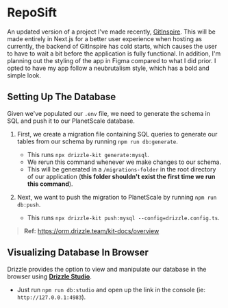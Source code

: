 # RepoSift

An updated version of a project I've made recently, [GitInspire](https://github.com/cyanChill/GitInspire). This will be made entirely in Next.js for a better user experience when hosting as currently, the backend of GitInspire has cold starts, which causes the user to have to wait a bit before the application is fully functional. In addition, I'm planning out the styling of the app in Figma compared to what I did prior. I opted to have my app follow a neubrutalism style, which has a bold and simple look.

## Setting Up The Database

Given we've populated our `.env` file, we need to generate the schema in SQL and push it to our PlanetScale database.

1. First, we create a migration file containing SQL queries to generate our tables from our schema by running `npm run db:generate`.

   - This runs `npx drizzle-kit generate:mysql`.
   - We rerun this command whenever we make changes to our schema.
   - This will be generated in a `/migrations-folder` in the root directory of our application (**this folder shouldn't exist the first time we run this command**).

2. Next, we want to push the migration to PlanetScale by running `npm run db:push`.

   - This runs `npx drizzle-kit push:mysql --config=drizzle.config.ts`.

> **Ref:** https://orm.drizzle.team/kit-docs/overview

## Visualizing Database In Browser

Drizzle provides the option to view and manipulate our database in the browser using [**Drizzle Studio**](https://orm.drizzle.team/drizzle-studio/overview).

- Just run `npm run db:studio` and open up the link in the console (ie: `http://127.0.0.1:4983`).
